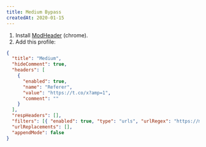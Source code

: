 ```yaml
---
title: Medium Bypass
createdAt: 2020-01-15
---
```


1. Install [ModHeader](https://chrome.google.com/webstore/detail/modheader/idgpnmonknjnojddfkpgkljpfnnfcklj) (chrome).
2. Add this profile:

```json
{
  "title": "Medium",
  "hideComment": true,
  "headers": [
    {
      "enabled": true,
      "name": "Referer",
      "value": "https://t.co/x?amp=1",
      "comment": ""
    }
  ],
  "respHeaders": [],
  "filters": [{ "enabled": true, "type": "urls", "urlRegex": "https://medium.com/.*" }],
  "urlReplacements": [],
  "appendMode": false
}
```
